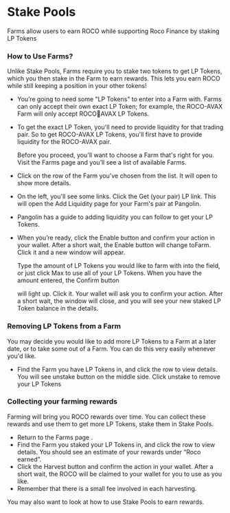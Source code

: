 # Stake Pools

Farms allow users to earn ROCO while supporting Roco Finance by staking LP Tokens

### How to Use Farms?

Unlike Stake Pools, Farms require you to stake two tokens to get LP Tokens, which you then stake in the Farm to earn rewards. This lets you earn ROCO while still keeping a position in your other tokens!

* You’re going to need some "LP Tokens" to enter into a Farm with. Farms can only accept their own exact LP Token; for example, the ROCO-AVAX Farm will only accept ROCOAVAX LP Tokens.
* To get the exact LP Token, you'll need to provide liquidity for that trading pair. So to get ROCO-AVAX LP Tokens, you'll first have to provide liquidity for the ROCO-AVAX pair. 

  Before you proceed, you'll want to choose a Farm that's right for you. Visit the Farms page and you’ll see a list of available Farms.

* Click on the row of the Farm you've chosen from the list. It will open to show more details. 
* On the left, you'll see some links. Click the Get \(your pair\) LP link. This will open the Add Liquidity page for your Farm's pair at Pangolin. 
* Pangolin has a guide to adding liquidity you can follow to get your LP Tokens.
* When you’re ready, click the Enable button and confirm your action in your wallet. After a short wait, the Enable button will change toFarm. Click it and a new window will appear. 

  Type the amount of LP Tokens you would like to farm with into the field, or just click Max to use all of your LP Tokens. When you have the amount entered, the Confirm button 

  will light up. Click it. Your wallet will ask you to confirm your action. After a short wait, the window will close, and you will see your new staked LP Token balance in the details.

### Removing LP Tokens from a Farm

You may decide you would like to add more LP Tokens to a Farm at a later date, or to take some out of a Farm. You can do this very easily whenever you'd like.

* Find the Farm you have LP Tokens in, and click the row to view details. You will see unstake button on the middle side. Click unstake to remove your LP Tokens

### Collecting your farming rewards

Farming will bring you ROCO rewards over time. You can collect these rewards and use them to get more LP Tokens, stake them in Stake Pools.

* Return to the Farms page . 
* Find the Farm you staked your LP Tokens in, and click the row to view details. You should see an estimate of your rewards under “Roco earned”. 
* Click the Harvest button and confirm the action in your wallet. After a short wait, the ROCO will be claimed to your wallet for you to use as you like.
* Remember that there is a small fee involved in each harvesting.

You may also want to look at how to use Stake Pools to earn rewards.

